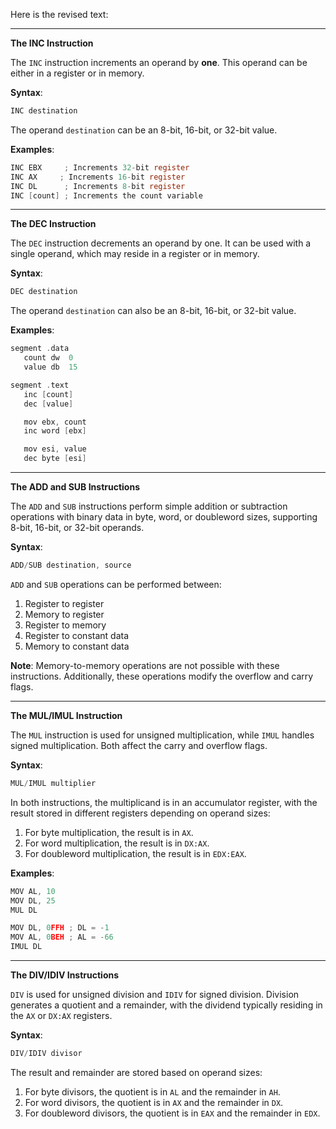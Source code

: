 Here is the revised text:

---

**The INC Instruction**

The `INC` instruction increments an operand by **one**. This operand can be either in a register or in memory.

**Syntax**:
```c
INC destination
```
The operand `destination` can be an 8-bit, 16-bit, or 32-bit value.

**Examples**:
```c
INC EBX     ; Increments 32-bit register
INC AX     ; Increments 16-bit register
INC DL      ; Increments 8-bit register
INC [count] ; Increments the count variable
```

---

**The DEC Instruction**

The `DEC` instruction decrements an operand by one. It can be used with a single operand, which may reside in a register or in memory.

**Syntax**:
```c
DEC destination
```
The operand `destination` can also be an 8-bit, 16-bit, or 32-bit value.

**Examples**:
```c
segment .data
   count dw  0
   value db  15

segment .text
   inc [count]
   dec [value]

   mov ebx, count
   inc word [ebx]

   mov esi, value
   dec byte [esi]
```

---

**The ADD and SUB Instructions**

The `ADD` and `SUB` instructions perform simple addition or subtraction operations with binary data in byte, word, or doubleword sizes, supporting 8-bit, 16-bit, or 32-bit operands.

**Syntax**:
```c
ADD/SUB destination, source
```
`ADD` and `SUB` operations can be performed between:

1. Register to register
2. Memory to register
3. Register to memory
4. Register to constant data
5. Memory to constant data

**Note**: Memory-to-memory operations are not possible with these instructions. Additionally, these operations modify the overflow and carry flags.

---

**The MUL/IMUL Instruction**

The `MUL` instruction is used for unsigned multiplication, while `IMUL` handles signed multiplication. Both affect the carry and overflow flags.

**Syntax**:
```c
MUL/IMUL multiplier
```

In both instructions, the multiplicand is in an accumulator register, with the result stored in different registers depending on operand sizes:

1. For byte multiplication, the result is in `AX`.
2. For word multiplication, the result is in `DX:AX`.
3. For doubleword multiplication, the result is in `EDX:EAX`.

**Examples**:
```c
MOV AL, 10
MOV DL, 25
MUL DL

MOV DL, 0FFH ; DL = -1
MOV AL, 0BEH ; AL = -66
IMUL DL
```

---

**The DIV/IDIV Instructions**

`DIV` is used for unsigned division and `IDIV` for signed division. Division generates a quotient and a remainder, with the dividend typically residing in the `AX` or `DX:AX` registers.

**Syntax**:
```c
DIV/IDIV divisor
```

The result and remainder are stored based on operand sizes:

1. For byte divisors, the quotient is in `AL` and the remainder in `AH`.
2. For word divisors, the quotient is in `AX` and the remainder in `DX`.
3. For doubleword divisors, the quotient is in `EAX` and the remainder in `EDX`.